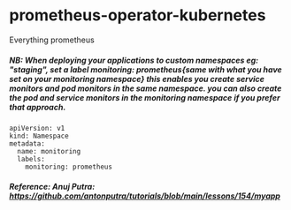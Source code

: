 # prometheus-operator-kubernetes
Everything prometheus
##### NB: When deploying your applications to custom namespaces eg: "staging", set a label monitoring: prometheus{same with what you have set on your monitoring namespace} this enables you create service monitors and pod monitors in the same namespace. you can also create the pod and service monitors in the monitoring namespace if you prefer that approach. 
```
apiVersion: v1
kind: Namespace
metadata:
  name: monitoring
  labels:
    monitoring: prometheus
```
##### Reference: Anuj Putra: https://github.com/antonputra/tutorials/blob/main/lessons/154/myapp